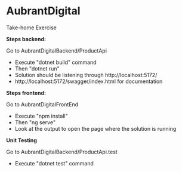 # AubrantDigital
Take-home Exercise

**Steps backend:**

Go to AubrantDigitalBackend/ProductApi
- Execute "dotnet build" command
- Then "dotnet run"
- Solution should be listening through http://localhost:5172/ 
- http://localhost:5172/swagger/index.html for documentation

**Steps frontend:**

Go to AubrantDigitalFrontEnd
- Execute "npm install"
- Then "ng serve"
- Look at the output to open the page where the solution is running

**Unit Testing** 

Go to AubrantDigitalBackend/ProductApi.test
- Execute "dotnet test" command
